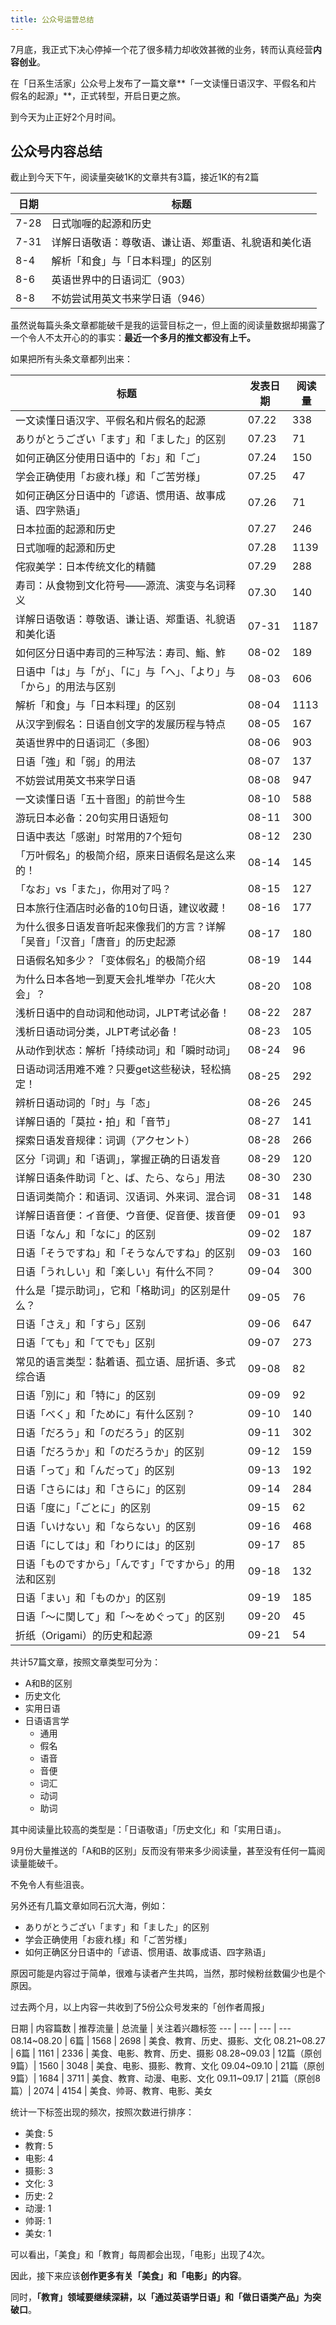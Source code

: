 ```yaml
---
title: 公众号运营总结
---
```


7月底，我正式下决心停掉一个花了很多精力却收效甚微的业务，转而认真经营**内容创业**。

在「日系生活家」公众号上发布了一篇文章**「一文读懂日语汉字、平假名和片假名的起源」**，正式转型，开启日更之旅。

到今天为止正好2个月时间。

## 公众号内容总结

截止到今天下午，阅读量突破1K的文章共有3篇，接近1K的有2篇

日期 | 标题
--- | ---
7-28 | 日式咖喱的起源和历史
7-31 | 详解日语敬语：尊敬语、谦让语、郑重语、礼貌语和美化语
8-4 | 解析「和食」与「日本料理」的区别
8-6 | 英语世界中的日语词汇（903）
8-8 | 不妨尝试用英文书来学日语（946）

虽然说每篇头条文章都能破千是我的运营目标之一，但上面的阅读量数据却揭露了一个令人不太开心的的事实：**最近一个多月的推文都没有上千。**

如果把所有头条文章都列出来：

标题 | 发表日期 | 阅读量
--- | --- | ---
一文读懂日语汉字、平假名和片假名的起源 | 07.22 | 338
ありがとうござい「ます」和「ました」的区别 | 07.23 | 71
如何正确区分使用日语中的「お」和「ご」| 07.24 | 150
学会正确使用「お疲れ様」和「ご苦労様」| 07.25 | 47
如何正确区分日语中的「谚语、惯用语、故事成语、四字熟语」| 07.26 | 71
日本拉面的起源和历史 | 07.27 | 246
日式咖喱的起源和历史 | 07.28 | 1139
侘寂美学：日本传统文化的精髓 | 07.29 | 288
寿司：从食物到文化符号——源流、演变与名词释义 | 07.30 | 140
详解日语敬语：尊敬语、谦让语、郑重语、礼貌语和美化语 | 07-31 | 1187
如何区分日语中寿司的三种写法：寿司、鮨、鮓 | 08-02 | 189
日语中「は」与「が」、「に」与「へ」、「より」与「から」的用法与区别 | 08-03 | 606
解析「和食」与「日本料理」的区别 | 08-04 | 1113
从汉字到假名：日语自创文字的发展历程与特点 | 08-05 | 167
英语世界中的日语词汇（多图）| 08-06 | 903
日语「強」和「弱」的用法 | 08-07 | 137
不妨尝试用英文书来学日语 | 08-08 | 947
一文读懂日语「五十音图」的前世今生 | 08-10 | 588
游玩日本必备：20句实用日语短句 | 08-11 | 300
日语中表达「感谢」时常用的7个短句 | 08-12 | 230
「万叶假名」的极简介绍，原来日语假名是这么来的！| 08-14 | 145
「なお」vs「また」，你用对了吗？| 08-15 | 127
日本旅行住酒店时必备的10句日语，建议收藏！ | 08-16 | 177
为什么很多日语发音听起来像我们的方言？详解「吴音」「汉音」「唐音」的历史起源 | 08-17 | 180
日语假名知多少？「变体假名」的极简介绍 | 08-19 | 144
为什么日本各地一到夏天会扎堆举办「花火大会」？ | 08-20 | 108
浅析日语中的自动词和他动词，JLPT考试必备！ | 08-22 | 287
浅析日语动词分类，JLPT考试必备！ | 08-23 | 105
从动作到状态：解析「持续动词」和「瞬时动词」 | 08-24 | 96
日语动词活用难不难？只要get这些秘诀，轻松搞定！ | 08-25 | 292
辨析日语动词的「时」与「态」 | 08-26 | 245
详解日语的「莫拉・拍」和「音节」 | 08-27 | 141
探索日语发音规律：词调（アクセント） | 08-28 | 266
区分「词调」和「语调」，掌握正确的日语发音 | 08-29 | 120
详解日语条件助词「と、ば、たら、なら」用法 | 08-30 | 230
日语词类简介：和语词、汉语词、外来词、混合词 | 08-31 | 148
详解日语音便：イ音便、ウ音便、促音便、拨音便 | 09-01 | 93
日语「なん」和「なに」的区别 | 09-02 | 187
日语「そうですね」和「そうなんですね」的区别 | 09-03 | 160
日语「うれしい」和「楽しい」有什么不同？ | 09-04 | 300
什么是「提示助词」，它和「格助词」的区别是什么？| 09-05 | 76
日语「さえ」和「すら」区别 | 09-06 | 647
日语「ても」和「てでも」区别 | 09-07 | 273
常见的语言类型：黏着语、孤立语、屈折语、多式综合语 | 09-08 | 82
日语「別に」和「特に」的区别 | 09-09 | 92
日语「べく」和「ために」有什么区别？ | 09-10 | 140
日语「だろう」和「のだろう」的区别 | 09-11 | 302
日语「だろうか」和「のだろうか」的区别 | 09-12 | 159
日语「って」和「んだって」的区别 | 09-13 | 192
日语「さらには」和「さらに」的区别 | 09-14 | 284
日语「度に」「ごとに」的区别 | 09-15 | 62
日语「いけない」和「ならない」的区别 | 09-16 | 468
日语「にしては」和「わりには」的区别 | 09-17 | 85
日语「ものですから」「んです」「ですから」的用法和区别 | 09-18 | 132
日语「まい」和「ものか」的区别 | 09-19 | 185
日语「～に関して」和「～をめぐって」的区别 | 09-20 | 45
折纸（Origami）的历史和起源 | 09-21 | 54

共计57篇文章，按照文章类型可分为：

- A和B的区别
- 历史文化
- 实用日语
- 日语语言学
    - 通用
    - 假名
    - 语音
    - 音便
    - 词汇
    - 动词
    - 助词

其中阅读量比较高的类型是：「日语敬语」「历史文化」和「实用日语」。

9月份大量推送的「A和B的区别」反而没有带来多少阅读量，甚至没有任何一篇阅读量能破千。

不免令人有些沮丧。

另外还有几篇文章如同石沉大海，例如：

- ありがとうござい「ます」和「ました」的区别
- 学会正确使用「お疲れ様」和「ご苦労様」
- 如何正确区分日语中的「谚语、惯用语、故事成语、四字熟语」

原因可能是内容过于简单，很难与读者产生共鸣，当然，那时候粉丝数偏少也是个原因。

过去两个月，以上内容一共收到了5份公众号发来的「创作者周报」

日期 | 内容篇数 | 推荐流量 | 总流量 | 关注着兴趣标签
--- | --- | --- | ---
08.14~08.20 | 6篇 | 1568 | 2698 | 美食、教育、历史、摄影、文化
08.21~08.27 | 6篇 | 1161 | 2336 | 美食、电影、教育、历史、摄影 
08.28~09.03 | 12篇（原创9篇）| 1560 | 3048 | 美食、电影、摄影、教育、文化
09.04~09.10 | 21篇（原创9篇）| 1684 | 3711 | 美食、教育、动漫、电影、文化
09.11~09.17 | 21篇（原创8篇）| 2074 | 4154 | 美食、帅哥、教育、电影、美女

统计一下标签出现的频次，按照次数进行排序：

- 美食: 5
- 教育: 5
- 电影: 4
- 摄影: 3
- 文化: 3
- 历史: 2
- 动漫: 1
- 帅哥: 1
- 美女: 1

可以看出，「美食」和「教育」每周都会出现，「电影」出现了4次。

因此，接下来应该**创作更多有关「美食」和「电影」的内容**。

同时，**「教育」领域要继续深耕，以「通过英语学日语」和「做日语类产品」为突破口**。
